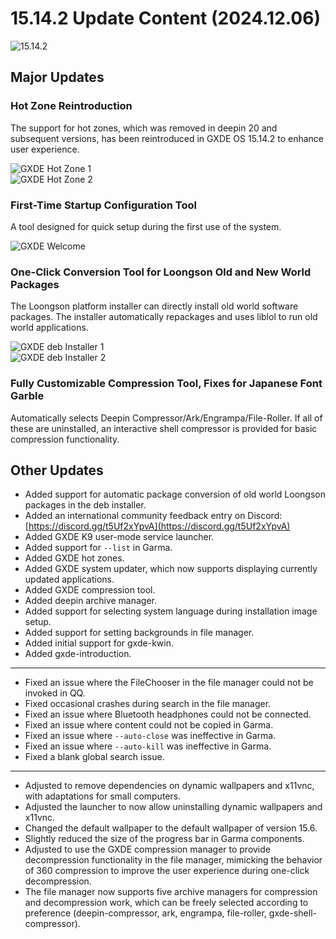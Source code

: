 # 15.14.2 Update Content (2024.12.06)

![15.14.2](/news/15.14.2/main.png)

## Major Updates

### Hot Zone Reintroduction
The support for hot zones, which was removed in deepin 20 and subsequent versions, has been reintroduced in GXDE OS 15.14.2 to enhance user experience.

![GXDE Hot Zone 1](/news/15.14.2/hotzone0.gif)  
![GXDE Hot Zone 2](/news/15.14.2/hotzone1.gif)  

### First-Time Startup Configuration Tool
A tool designed for quick setup during the first use of the system.

![GXDE Welcome](/news/15.14.2/gxde-introduction.gif)  

### One-Click Conversion Tool for Loongson Old and New World Packages
The Loongson platform installer can directly install old world software packages. The installer automatically repackages and uses liblol to run old world applications.

![GXDE deb Installer 1](/news/15.14.2/gxde-deb-installer0.png)  
![GXDE deb Installer 2](/news/15.14.2/gxde-deb-installer1.png)  

### Fully Customizable Compression Tool, Fixes for Japanese Font Garble
Automatically selects Deepin Compressor/Ark/Engrampa/File-Roller. If all of these are uninstalled, an interactive shell compressor is provided for basic compression functionality.

## Other Updates

* Added support for automatic package conversion of old world Loongson packages in the deb installer.
* Added an international community feedback entry on Discord: [https://discord.gg/t5Uf2xYpvA](https://discord.gg/t5Uf2xYpvA)
* Added GXDE K9 user-mode service launcher.
* Added support for `--list` in Garma.
* Added GXDE hot zones.
* Added GXDE system updater, which now supports displaying currently updated applications.
* Added GXDE compression tool.
* Added deepin archive manager.
* Added support for selecting system language during installation image setup.
* Added support for setting backgrounds in file manager.
* Added initial support for gxde-kwin.
* Added gxde-introduction.

---

* Fixed an issue where the FileChooser in the file manager could not be invoked in QQ.
* Fixed occasional crashes during search in the file manager.
* Fixed an issue where Bluetooth headphones could not be connected.
* Fixed an issue where content could not be copied in Garma.
* Fixed an issue where `--auto-close` was ineffective in Garma.
* Fixed an issue where `--auto-kill` was ineffective in Garma.
* Fixed a blank global search issue.

---

* Adjusted to remove dependencies on dynamic wallpapers and x11vnc, with adaptations for small computers.
* Adjusted the launcher to now allow uninstalling dynamic wallpapers and x11vnc.
* Changed the default wallpaper to the default wallpaper of version 15.6.
* Slightly reduced the size of the progress bar in Garma components.
* Adjusted to use the GXDE compression manager to provide decompression functionality in the file manager, mimicking the behavior of 360 compression to improve the user experience during one-click decompression.
* The file manager now supports five archive managers for compression and decompression work, which can be freely selected according to preference (deepin-compressor, ark, engrampa, file-roller, gxde-shell-compressor).